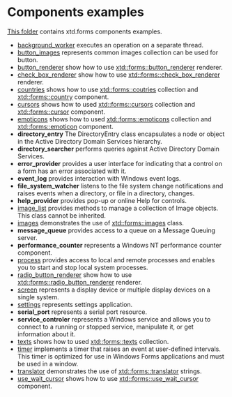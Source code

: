 # Components examples

[This folder](.) contains xtd.forms components examples.

* [background_worker](background_worker/README.md) executes an operation on a separate thread.
* [button_images](button_images/README.md) represents common images collection can be used for button.
* [button_renderer](button_renderer/README.md) show how to use [xtd::forms::button_renderer](../../../src/xtd.forms/include/xtd/forms/button_renderer.h) renderer.
* [check_box_renderer](check_box_renderer/README.md) show how to use [xtd::forms::check_box_renderer](../../../src/xtd.forms/include/xtd/forms/check_box_renderer.h) renderer.
* [countries](countries/README.md) shows how to use [xtd::forms::coutries](../../../src/xtd.forms/include/xtd/forms/countries.h) collection and [xtd::forms::country](../../../src/xtd.forms/include/xtd/forms/country.h) component.
* [cursors](cursors/README.md) shows how to used [xtd::forms::cursors](../../../src/xtd.forms/include/xtd/forms/cursors.h) collection and [xtd::forms::cursor](../../../src/xtd.forms/include/xtd/forms/cursor.h) component.
* [emoticons](emoticons/README.md) shows how to used [xtd::forms::emoticons](../../../src/xtd.forms/include/xtd/forms/emoticons.h) collection and [xtd::forms::emoticon](../../../src/xtd.forms/include/xtd/forms/emoticon.h) component.
* **directory_entry** The DirectoryEntry class encapsulates a node or object in the Active Directory Domain Services hierarchy.
* **directory_searcher** performs queries against Active Directory Domain Services.
* **error_provider** provides a user interface for indicating that a control on a form has an error associated with it.
* **event_log** provides interaction with Windows event logs.
* **file_system_watcher** listens to the file system change notifications and raises events when a directory, or file in a directory, changes.
* **help_provider** provides pop-up or online Help for controls.
* [image_list](image_list/README.md) provides methods to manage a collection of Image objects. This class cannot be inherited.
* [images](images/README.md) demonstrates the use of [xtd::forms::images](../../../src/xtd.forms/include/xtd/forms/images.h) class.
* **message_queue** provides access to a queue on a Message Queuing server.
* **performance_counter** represents a Windows NT performance counter component.
* [process](process_form/README.md) provides access to local and remote processes and enables you to start and stop local system processes.
* [radio_button_renderer](radio_button_renderer/README.md) show how to use [xtd::forms::radio_button_renderer](../../../src/xtd.forms/include/xtd/forms/radio_button_renderer.h) renderer.
* [screen](screen/README.md) represents a display device or multiple display devices on a single system.
* [settings](settings_example/README.md) represents settings application.
* **serial_port** represents a serial port resource.
* **service_controler** represents a Windows service and allows you to connect to a running or stopped service, manipulate it, or get information about it.
* [texts](texts/README.md) shows how to used [xtd::forms::texts](../../../src/xtd.forms/include/xtd/forms/texts.h) collection.
* [timer](timer/README.md) implements a timer that raises an event at user-defined intervals. This timer is optimized for use in Windows Forms applications and must be used in a window.
* [translator](translator/README.md) demonstrates the use of [xtd::forms::translator](../../../src/xtd.core/include/xtd/translator.h) strings.
* [use_wait_cursor](use_wait_cursor/README.md) shows how to use [xtd::forms::use_wait_cursor](../../../src/xtd.forms/include/xtd/forms/use_wait_cursor.h) component.

